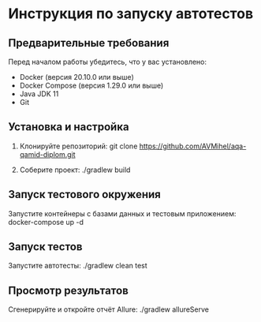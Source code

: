 # Инструкция по запуску автотестов

## Предварительные требования

Перед началом работы убедитесь, что у вас установлено:

- Docker (версия 20.10.0 или выше)
- Docker Compose (версия 1.29.0 или выше)
- Java JDK 11
- Git

## Установка и настройка

1. Клонируйте репозиторий:
  git clone https://github.com/AVMihel/aqa-qamid-diplom.git

2. Соберите проект:
  ./gradlew build
   
## Запуск тестового окружения

Запустите контейнеры с базами данных и тестовым приложением:
  docker-compose up -d

## Запуск тестов

Запустите автотесты:
  ./gradlew clean test

## Просмотр результатов

Сгенерируйте и откройте отчёт Allure:
  ./gradlew allureServe
